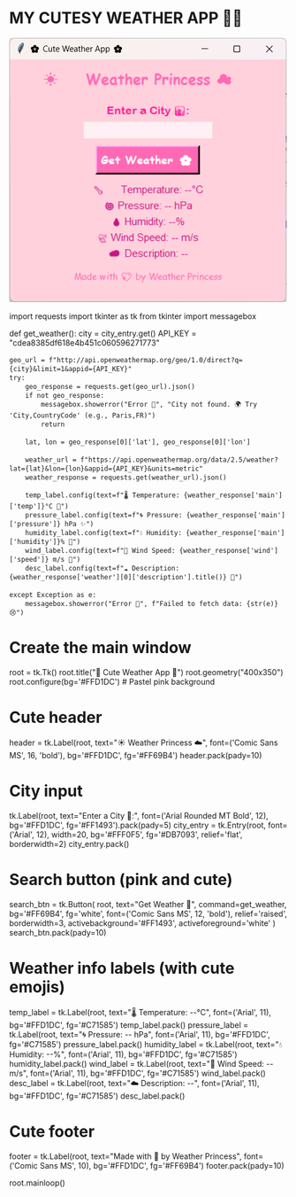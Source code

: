 # MY CUTESY WEATHER APP 🌸💮
![MY APP](image.png)


import requests
import tkinter as tk
from tkinter import messagebox

def get_weather():
    city = city_entry.get() 
    API_KEY = "cdea8385df618e4b451c060596271773"

    geo_url = f"http://api.openweathermap.org/geo/1.0/direct?q={city}&limit=1&appid={API_KEY}"
    try:
        geo_response = requests.get(geo_url).json()
        if not geo_response:
            messagebox.showerror("Error 🚫", "City not found. 🌍 Try 'City,CountryCode' (e.g., Paris,FR)")
            return

        lat, lon = geo_response[0]['lat'], geo_response[0]['lon']

        weather_url = f"https://api.openweathermap.org/data/2.5/weather?lat={lat}&lon={lon}&appid={API_KEY}&units=metric"
        weather_response = requests.get(weather_url).json()

        temp_label.config(text=f"🌡️ Temperature: {weather_response['main']['temp']}°C 🩷")
        pressure_label.config(text=f"🌀 Pressure: {weather_response['main']['pressure']} hPa ✨")
        humidity_label.config(text=f"💧 Humidity: {weather_response['main']['humidity']}% 🌸")
        wind_label.config(text=f"🍃 Wind Speed: {weather_response['wind']['speed']} m/s 🌈")
        desc_label.config(text=f"☁️ Description: {weather_response['weather'][0]['description'].title()} 💫")

    except Exception as e:
        messagebox.showerror("Error 🚫", f"Failed to fetch data: {str(e)} 😢")

# Create the main window
root = tk.Tk()
root.title("🌸 Cute Weather App 🌸")
root.geometry("400x350")
root.configure(bg='#FFD1DC')  # Pastel pink background

# Cute header
header = tk.Label(root, text="☀️ Weather Princess ☁️", font=('Comic Sans MS', 16, 'bold'), bg='#FFD1DC', fg='#FF69B4')
header.pack(pady=10)

# City input
tk.Label(root, text="Enter a City 🌆:", font=('Arial Rounded MT Bold', 12), bg='#FFD1DC', fg='#FF1493').pack(pady=5)
city_entry = tk.Entry(root, font=('Arial', 12), width=20, bg='#FFF0F5', fg='#DB7093', relief='flat', borderwidth=2)
city_entry.pack()

# Search button (pink and cute)
search_btn = tk.Button(
    root, 
    text="Get Weather 🌸", 
    command=get_weather, 
    bg='#FF69B4', 
    fg='white', 
    font=('Comic Sans MS', 12, 'bold'), 
    relief='raised', 
    borderwidth=3, 
    activebackground='#FF1493',
    activeforeground='white'
)
search_btn.pack(pady=10)

# Weather info labels (with cute emojis)
temp_label = tk.Label(root, text="🌡️ Temperature: --°C", font=('Arial', 11), bg='#FFD1DC', fg='#C71585')
temp_label.pack()
pressure_label = tk.Label(root, text="🌀 Pressure: -- hPa", font=('Arial', 11), bg='#FFD1DC', fg='#C71585')
pressure_label.pack()
humidity_label = tk.Label(root, text="💧 Humidity: --%", font=('Arial', 11), bg='#FFD1DC', fg='#C71585')
humidity_label.pack()
wind_label = tk.Label(root, text="🍃 Wind Speed: -- m/s", font=('Arial', 11), bg='#FFD1DC', fg='#C71585')
wind_label.pack()
desc_label = tk.Label(root, text="☁️ Description: --", font=('Arial', 11), bg='#FFD1DC', fg='#C71585')
desc_label.pack()

# Cute footer
footer = tk.Label(root, text="Made with 💖 by Weather Princess", font=('Comic Sans MS', 10), bg='#FFD1DC', fg='#FF69B4')
footer.pack(pady=10)

root.mainloop()

